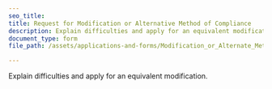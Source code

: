 ```yaml
---
seo_title: 
title: Request for Modification or Alternative Method of Compliance
description: Explain difficulties and apply for an equivalent modification.
document_type: form
file_path: /assets/applications-and-forms/Modification_or_Alternate_Method_of_Compliance.pdf

---
```

Explain difficulties and apply for an equivalent modification.
